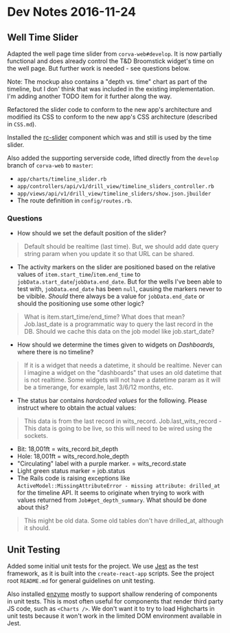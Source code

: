 # Dev Notes 2016-11-24

## Well Time Slider

Adapted the well page time slider from `corva-web#develop`. It is now partially functional and does already control the T&D Broomstick widget's time on the well page. But further work is needed - see questions below.

Note: The mockup also contains a "depth vs. time" chart as part of the timeline, but I don' think that was included in the existing  implementation. I'm adding another TODO item for it further along the way.

Refactored the slider code to conform to the new app's architecture and modified its CSS to conform to the new app's CSS architecture (described in `CSS.md`).

Installed the [rc-slider](https://www.npmjs.com/package/rc-slider) component which was and still is used by the time slider.

Also added the supporting serverside code, lifted directly from the `develop` branch of `corva-web` to `master`:

* `app/charts/timeline_slider.rb`
* `app/controllers/api/v1/drill_view/timeline_sliders_controller.rb`
* `app/views/api/v1/drill_view/timeline_sliders/show.json.jbuilder`
* The route definition in `config/routes.rb`.

### Questions

* How should we set the default position of the slider?
>   Default should be realtime (last time). But, we should add date query string param when you update it so that URL can be shared.
* The activity markers on the slider are positioned based on the relative values of `item.start_time`/`item.end_time` to `jobData.start_date`/`jobData.end_date`. But for the wells I've been able to test with, `jobData.end_date` has been `null`, causing the markers never to be vibible. *Should* there always be a value for `jobData.end_date` or should the positioning use some other logic?
>   What is item.start_time/end_time? What does that mean? Job.last_date is a programmatic way to query the last record in the DB. Should we cache this data on the job model like job.start_date?
* How should we determine the times given to widgets on *Dashboards*, where there is no timeline?
>   If it is a widget that needs a datetime, it should be realtime. Never can I imagine a widget on the "dashboards" that uses an old datetime that is not realtime. Some widgets will not have a datetime param as it will be a timerange, for example, last 3/6/12 months, etc. 
* The status bar contains *hardcoded values* for the following. Please instruct where to obtain the actual values:
>   This data is from the last record in wits_record. Job.last_wits_record - This data is going to be live, so this will need to be wired using the sockets.
   * Bit: 18,001ft  = wits_record.bit_depth
   * Hole: 18,001ft  = wits_record.hole_depth
   * "Circulating" label with a purple marker.  = wits_record.state
   * Light green status marker = job.status
* The Rails code is raising exceptions like `ActiveModel::MissingAttributeError - missing attribute: drilled_at` for the timeline API. It seems to originate when trying to work with values returned from `Job#get_depth_summary`. What should be done about this?
>   This might be old data. Some old tables don't have drilled_at, although it should.

## Unit Testing

Added some initial unit tests for the project. We use [Jest](https://facebook.github.io/jest/) as the test framework, as it is built into the `create-react-app` scripts. See the project root `README.md` for general guidelines on unit testing.

Also installed [enzyme](https://github.com/airbnb/enzyme) mostly to support shallow rendering of components in unit tests. This is most often useful for components that render third party JS code, such as `<Charts />`. We don't want it to try to load Highcharts in unit tests because it won't work in the limited DOM environment available in Jest.
